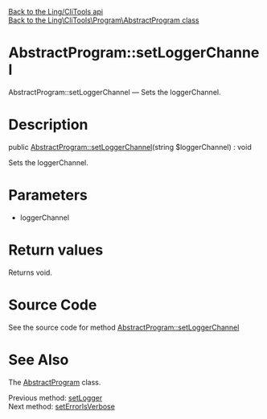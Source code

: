 [Back to the Ling/CliTools api](https://github.com/lingtalfi/CliTools/blob/master/doc/api/Ling/CliTools.md)<br>
[Back to the Ling\CliTools\Program\AbstractProgram class](https://github.com/lingtalfi/CliTools/blob/master/doc/api/Ling/CliTools/Program/AbstractProgram.md)


AbstractProgram::setLoggerChannel
================



AbstractProgram::setLoggerChannel — Sets the loggerChannel.




Description
================


public [AbstractProgram::setLoggerChannel](https://github.com/lingtalfi/CliTools/blob/master/doc/api/Ling/CliTools/Program/AbstractProgram/setLoggerChannel.md)(string $loggerChannel) : void




Sets the loggerChannel.




Parameters
================


- loggerChannel

    


Return values
================

Returns void.








Source Code
===========
See the source code for method [AbstractProgram::setLoggerChannel](https://github.com/lingtalfi/CliTools/blob/master/Program/AbstractProgram.php#L120-L123)


See Also
================

The [AbstractProgram](https://github.com/lingtalfi/CliTools/blob/master/doc/api/Ling/CliTools/Program/AbstractProgram.md) class.

Previous method: [setLogger](https://github.com/lingtalfi/CliTools/blob/master/doc/api/Ling/CliTools/Program/AbstractProgram/setLogger.md)<br>Next method: [setErrorIsVerbose](https://github.com/lingtalfi/CliTools/blob/master/doc/api/Ling/CliTools/Program/AbstractProgram/setErrorIsVerbose.md)<br>

